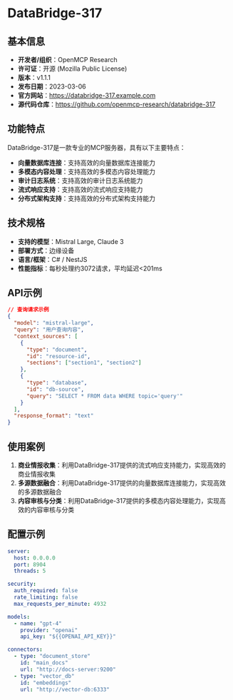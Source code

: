# DataBridge-317

## 基本信息

- **开发者/组织**：OpenMCP Research
- **许可证**：开源 (Mozilla Public License)
- **版本**：v1.1.1
- **发布日期**：2023-03-06
- **官方网站**：https://databridge-317.example.com
- **源代码仓库**：https://github.com/openmcp-research/databridge-317

## 功能特点

DataBridge-317是一款专业的MCP服务器，具有以下主要特点：

- **向量数据库连接**：支持高效的向量数据库连接能力
- **多模态内容处理**：支持高效的多模态内容处理能力
- **审计日志系统**：支持高效的审计日志系统能力
- **流式响应支持**：支持高效的流式响应支持能力
- **分布式架构支持**：支持高效的分布式架构支持能力


## 技术规格

- **支持的模型**：Mistral Large, Claude 3
- **部署方式**：边缘设备
- **语言/框架**：C# / NestJS
- **性能指标**：每秒处理约3072请求，平均延迟<201ms

## API示例

```json
// 查询请求示例
{
  "model": "mistral-large",
  "query": "用户查询内容",
  "context_sources": [
    {
      "type": "document",
      "id": "resource-id",
      "sections": ["section1", "section2"]
    },
    {
      "type": "database",
      "id": "db-source",
      "query": "SELECT * FROM data WHERE topic='query'"
    }
  ],
  "response_format": "text"
}
```

## 使用案例

1. **商业情报收集**：利用DataBridge-317提供的流式响应支持能力，实现高效的商业情报收集
2. **多源数据融合**：利用DataBridge-317提供的向量数据库连接能力，实现高效的多源数据融合
3. **内容审核与分类**：利用DataBridge-317提供的多模态内容处理能力，实现高效的内容审核与分类


## 配置示例

```yaml
server:
  host: 0.0.0.0
  port: 8904
  threads: 5

security:
  auth_required: false
  rate_limiting: false
  max_requests_per_minute: 4932

models:
  - name: "gpt-4"
    provider: "openai"
    api_key: "${{OPENAI_API_KEY}}"

connectors:
  - type: "document_store"
    id: "main_docs"
    url: "http://docs-server:9200"
  - type: "vector_db"
    id: "embeddings"
    url: "http://vector-db:6333"
```